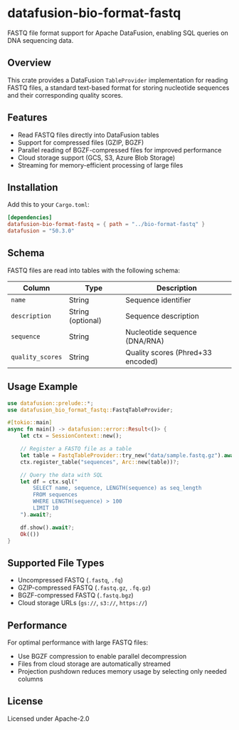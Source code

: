 # datafusion-bio-format-fastq

FASTQ file format support for Apache DataFusion, enabling SQL queries on DNA sequencing data.

## Overview

This crate provides a DataFusion `TableProvider` implementation for reading FASTQ files, a standard text-based format for storing nucleotide sequences and their corresponding quality scores.

## Features

- Read FASTQ files directly into DataFusion tables
- Support for compressed files (GZIP, BGZF)
- Parallel reading of BGZF-compressed files for improved performance
- Cloud storage support (GCS, S3, Azure Blob Storage)
- Streaming for memory-efficient processing of large files

## Installation

Add this to your `Cargo.toml`:

```toml
[dependencies]
datafusion-bio-format-fastq = { path = "../bio-format-fastq" }
datafusion = "50.3.0"
```

## Schema

FASTQ files are read into tables with the following schema:

| Column | Type | Description |
|--------|------|-------------|
| `name` | String | Sequence identifier |
| `description` | String (optional) | Sequence description |
| `sequence` | String | Nucleotide sequence (DNA/RNA) |
| `quality_scores` | String | Quality scores (Phred+33 encoded) |

## Usage Example

```rust
use datafusion::prelude::*;
use datafusion_bio_format_fastq::FastqTableProvider;

#[tokio::main]
async fn main() -> datafusion::error::Result<()> {
    let ctx = SessionContext::new();

    // Register a FASTQ file as a table
    let table = FastqTableProvider::try_new("data/sample.fastq.gz").await?;
    ctx.register_table("sequences", Arc::new(table))?;

    // Query the data with SQL
    let df = ctx.sql("
        SELECT name, sequence, LENGTH(sequence) as seq_length
        FROM sequences
        WHERE LENGTH(sequence) > 100
        LIMIT 10
    ").await?;

    df.show().await?;
    Ok(())
}
```

## Supported File Types

- Uncompressed FASTQ (`.fastq`, `.fq`)
- GZIP-compressed FASTQ (`.fastq.gz`, `.fq.gz`)
- BGZF-compressed FASTQ (`.fastq.bgz`)
- Cloud storage URLs (`gs://`, `s3://`, `https://`)

## Performance

For optimal performance with large FASTQ files:

- Use BGZF compression to enable parallel decompression
- Files from cloud storage are automatically streamed
- Projection pushdown reduces memory usage by selecting only needed columns

## License

Licensed under Apache-2.0
